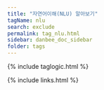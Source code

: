 ```yaml
---
title: "자연어이해(NLU) 알아보기"
tagName: nlu
search: exclude
permalink: tag_nlu.html
sidebar: danbee_doc_sidebar
folder: tags
---
```

{% include taglogic.html %}

{% include links.html %}
